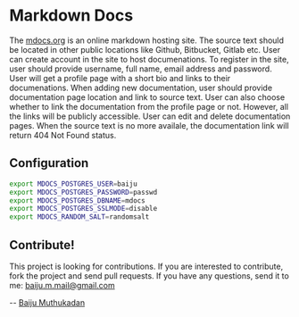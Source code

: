 # Markdown Docs

The [mdocs.org](https://mdocs.org) is an online markdown hosting site.
The source text should be located in other public locations like
Github, Bitbucket, Gitlab etc.  User can create account in the site to
host documenations.  To register in the site, user should provide
username, full name, email address and password.  User will get a
profile page with a short bio and links to their documenations.  When
adding new documentation, user should provide documentation page
location and link to source text.  User can also choose whether to
link the documentation from the profile page or not.  However, all the
links will be publicly accessible.  User can edit and delete
documentation pages.  When the source text is no more availale, the
documentation link will return 404 Not Found status.

## Configuration

```bash
export MDOCS_POSTGRES_USER=baiju
export MDOCS_POSTGRES_PASSWORD=passwd
export MDOCS_POSTGRES_DBNAME=mdocs
export MDOCS_POSTGRES_SSLMODE=disable
export MDOCS_RANDOM_SALT=randomsalt
```

## Contribute!

This project is looking for contributions.  If you are interested to
contribute, fork the project and send pull requests.  If you have any
questions, send it to me: baiju.m.mail@gmail.com

-- [Baiju Muthukadan](http://muthukadan.net)
